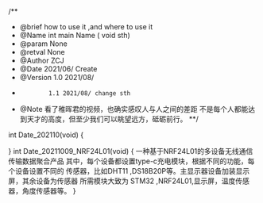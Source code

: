 /**
  * @brief   	how to use it ,and where to use it
  * @Name	 	int main Name ( void sth)
  * @param   	None
  * @retval  	None
  * @Author  	ZCJ
  * @Date 	 	2021/06/ Create
  * @Version 	1.0 2021/08/
  *		     	1.1 2021/08/ change sth
  * @Note  看了稚晖君的视频，也确实感叹人与人之间的差距 不是每个人都能达到天才的高度，但至少我们可以眺望远方，砥砺前行。
**/

int Date_202110(void)
{
	
}
int Date_20211009_NRF24L01(void)
{
	一种基于NRF24L01的多设备无线通信传输数据聚合产品
		其中，每个设备都设置type-c充电模块，根据不同的功能，每个设备设置不同的
		传感器，比如DHT11 ,DS18B20P等。主显示器设备加装显示屏，其余设备为传感器
	所需模块大致为 STM32 ,NRF24L01,显示屏，温度传感器，角度传感器等。
}
